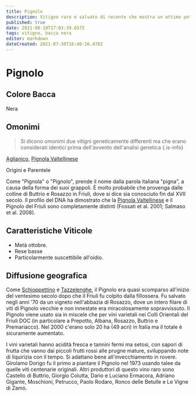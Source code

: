 ```yaml
---
title: Pignolo
description: Vitigno raro e salvato di recente che mostra un ottimo potenziale in Friuli.
published: true
date: 2021-08-10T17:03:39.657Z
tags: vitigno, bacca nera
editor: markdown
dateCreated: 2021-07-30T16:40:16.470Z
---
```


# Pignolo

## Colore Bacca
Nera

## Omonimi
> Si dicono omonimi due vitigni geneticamente differenti ma che erano considerati identici prima dell'avvento dell'analisi genetica
{.is-info}

[Aglianico](/vitigni/bacca-nera/aglianico), [Pignola Valtellinese](/vitigni/bacca-nera/pignola-valtellinese)

Origini e Parentele

Come "Pignola" o "Pignolo",  prende il nome dalla parola italiana "pigna", a causa della forma dei suoi grappoli. È molto probabile che provenga dalle colline di Buttrio e Rosazzo in Friuli, dove si dice sia conosciuto fin dal XVII secolo. Il profilo del DNA ha dimostrato che la [Pignola Valtellinese](/vitigni/bacca-nera/pignola-valtellinese) e il Pignolo del Friuli sono completamente distinti (Fossati et al. 2001; Salmaso et al. 2008).

## Caratteristiche Viticole

- Metà ottobre. 
- Rese basse
- Particolarmente suscettibile all'oidio.

## Diffusione geografica

Come [Schioppettino](/vitigni/bacca-nera/schioppettino) e [Tazzelenghe](/vitigni/bacca-nera/tazzelenghe), il Pignolo era quasi scomparso all'inizio del ventesimo secolo dopo che il Friuli fu colpito dalla fillossera. Fu salvato negli anni '70 da un vigneto nell'abbazia di Rosazzo, dove un intero filare di viti di Pignolo vecchie e non innestate era miracolosamente sopravvissuto. Il Pignolo viene usato sia in miscele che per vini varietali nei Colli Orientali del Friuli DOC (in particolare a Prepotto, Albana, Rosazzo, Buttrio e Premariacco). Nel 2000 c'erano solo 20 ha (49 acri) in Italia ma il totale è sicuramente aumentato.

I vini varietali hanno acidità fresca e tannini fermi ma setosi, con sapori di frutta che vanno dai piccoli frutti rossi alle prugne mature, sviluppando note di liquirizia con il tempo. Si adattano bene all'invecchiamento in rovere. Girolamo Dorigo fu il primo a piantare il Pignolo nel 1973 usando talee da quelle viti centenarie originali. Altri produttori di questo vino raro sono Castello di Buttrio, Giorgio Colutta, Dario e Luciano Ermacora, Adriano Gigante, Moschioni, Petrucco, Paolo Rodaro, Ronco delle Betulle e Le Vigne di Zamò.

